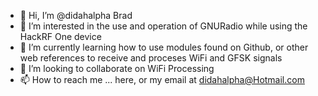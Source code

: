- 👋 Hi, I’m @didahalpha Brad
- 👀 I’m interested in the use and operation of GNURadio while using the HackRF One device
- 🌱 I’m currently learning how to use modules found on Github, or other web references to receive and proceses WiFi and GFSK signals
- 💞️ I’m looking to collaborate on WiFi Processing
- 📫 How to reach me ... here, or my email at didahalpha@Hotmail.com

<!---
didahalpha/didahalpha is a ✨ special ✨ repository because its `README.md` (this file) appears on your GitHub profile.
You can click the Preview link to take a look at your changes.
--->
